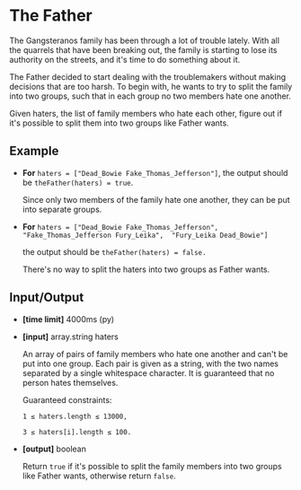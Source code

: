 The Father
========================
The Gangsteranos family has been through a lot of trouble lately. With all the quarrels that have been breaking out, the
family is starting to lose its authority on the streets, and it's time to do something about it.

The Father decided to start dealing with the troublemakers without making decisions that are too harsh. To begin with,
he wants to try to split the family into two groups, such that in each group no two members hate one another.

Given haters, the list of family members who hate each other, figure out if it's possible to split them into two groups
like Father wants.



Example
------------
* __For__ `haters = ["Dead_Bowie Fake_Thomas_Jefferson"]`, the output should be
`theFather(haters) = true`.

    Since only two members of the family hate one another, they can be put into separate groups.

* __For__ `haters = ["Dead_Bowie Fake_Thomas_Jefferson", 
          "Fake_Thomas_Jefferson Fury_Leika", 
          "Fury_Leika Dead_Bowie"]`

    the output should be
`theFather(haters) = false.`

    There's no way to split the haters into two groups as Father wants.

Input/Output
-------------

* __[time limit]__ 4000ms (py)

* __[input]__ array.string haters

    An array of pairs of family members who hate one another and can't be put into one group. Each pair is given as a
string, with the two names separated by a single whitespace character. It is guaranteed that no person hates themselves.

    Guaranteed constraints:
    
    `1 ≤ haters.length ≤ 13000,`
    
    `3 ≤ haters[i].length ≤ 100.`

* __[output]__ boolean

    Return `true` if it's possible to split the family members into two groups like Father wants, otherwise return `false`.